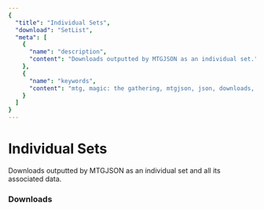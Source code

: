 ```yaml
---
{
  "title": "Individual Sets",
  "download": "SetList",
  "meta": [
    {
      "name": "description",
      "content": "Downloads outputted by MTGJSON as an individual set.",
    },
    {
      "name": "keywords",
      "content": "mtg, magic: the gathering, mtgjson, json, downloads, download set, individual set",
    }
  ]
}
---
```


# Individual Sets

Downloads outputted by MTGJSON as an individual set and all its associated data.

### Downloads

<GenerateSingleSetDownloads/>